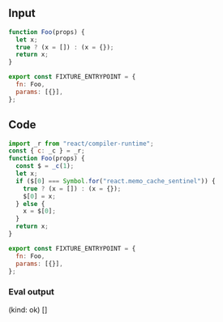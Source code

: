 
## Input

```javascript
function Foo(props) {
  let x;
  true ? (x = []) : (x = {});
  return x;
}

export const FIXTURE_ENTRYPOINT = {
  fn: Foo,
  params: [{}],
};

```

## Code

```javascript
import _r from "react/compiler-runtime";
const { c: _c } = _r;
function Foo(props) {
  const $ = _c(1);
  let x;
  if ($[0] === Symbol.for("react.memo_cache_sentinel")) {
    true ? (x = []) : (x = {});
    $[0] = x;
  } else {
    x = $[0];
  }
  return x;
}

export const FIXTURE_ENTRYPOINT = {
  fn: Foo,
  params: [{}],
};

```
      
### Eval output
(kind: ok) []